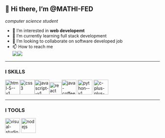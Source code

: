 ## 👋 Hi there, I’m @MATHI-FED
*computer science student*
- 👀 I’m interested in **web developemt**
- 🌱 I’m currently learning full stack development
- 💞️ I’m looking to collaborate on software developed job
- 📫 How to reach me
  <br/>
  [<img src="https://img.shields.io/badge/LinkedIn-0077B5?style=for-the-badge&logo=linkedin&logoColor=white"/>](https://www.linkedin.com/in/mathivanan04)[<img src="https://img.shields.io/badge/Gmail-D14836?style=for-the-badge&logo=gmail&logoColor=white"/>](mathimathi4444@gmail.com)

---
### I SKILLS
<img width="48" height="48" src="https://img.icons8.com/color/48/html-5--v1.png" alt="html-5--v1"/><img width="48" height="48" src="https://img.icons8.com/color/48/css3.png" alt="css3"/><img width="48" height="48" src="https://img.icons8.com/color/48/javascript--v1.png" alt="javascript--v1"/><img width="40" height="40" src="https://img.icons8.com/office/40/react.png" alt="react"/><img width="48" height="48" src="https://img.icons8.com/color/48/java-coffee-cup-logo--v1.png" alt="java-coffee-cup-logo--v1"/>
<img width="48" height="48" src="https://img.icons8.com/color/48/python--v1.png" alt="python--v1"/> <img width="48" height="48" src="https://img.icons8.com/fluency/48/c-plus-plus-logo.png" alt="c-plus-plus-logo"/><br/>

---
### I TOOLS 
<img width="48" height="48" src="https://img.icons8.com/fluency/48/visual-studio-code-2019.png" alt="visual-studio-code-2019"/>  <img width="48" height="48" src="https://img.icons8.com/color/48/nodejs.png" alt="nodejs"/>

